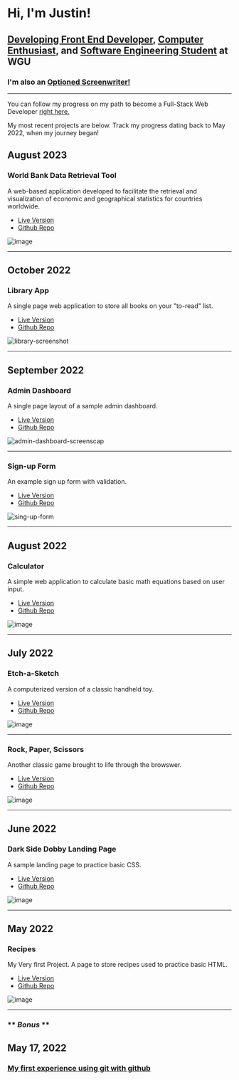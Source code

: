 # Hi, I'm Justin!

## [Developing Front End Developer](https://github.com/jzaager), [Computer Enthusiast](https://medium.com/@jzaager), and [Software Engineering Student](https://www.wgu.edu/online-it-degrees/software-engineering-bachelors-program.html) at WGU

### I'm also an <a href="https://www.hollywoodreporter.com/movies/movie-news/students-comedy-script-optioned-by-744947/">Optioned Screenwriter!</a>
<hr/>

You can follow my progress on my path to become a Full-Stack Web Developer <a href="https://github.com/jzaager/jzaager">right here.</a>

My most recent projects are below. Track my progress dating back to May 2022, when my journey began!

## August 2023

### World Bank Data Retrieval Tool

A web-based application developed to facilitate the retrieval and visualization of economic and geographical statistics for countries worldwide.

- [Live Version](https://jzaager.github.io/world-map/docs/)
- [Github Repo](https://github.com/jzaager/world-map/tree/main)

![image](https://github.com/jzaager/jzaager/assets/94499968/a606e932-2ff1-459a-a430-1b8d7d067c1b)

<hr/>

## October 2022

### Library App

A single page web application to store all books on your "to-read" list.

- [Live Version](https://jzaager.github.io/library/)
- [Github Repo](https://github.com/jzaager/library)

![library-screenshot](https://user-images.githubusercontent.com/94499968/195086123-5582c043-348f-4831-b363-c62880cd20b0.png)

<hr/>

## September 2022

### Admin Dashboard

A single page layout of a sample admin dashboard.

- [Live Version](https://jzaager.github.io/admin-dashboard/)
- [Github Repo](https://github.com/jzaager/admin-dashboard)

![admin-dashboard-screenscap](https://user-images.githubusercontent.com/94499968/195087933-0815549b-c3e7-4f6c-91c4-1e9ee1f4aa1b.png)

<hr/>

### Sign-up Form

An example sign up form with validation.

- [Live Version](https://jzaager.github.io/sign-up-form/)
- [Github Repo](https://github.com/jzaager/sign-up-form) 

![sing-up-form](https://user-images.githubusercontent.com/94499968/195156305-fe587fe4-bd8e-4678-ba97-d8d58fe47689.png)

<hr/>

## August 2022

### Calculator

A simple web application to calculate basic math equations based on user input.

- [Live Version](https://jzaager.github.io/Calculator/)
- [Github Repo](https://github.com/jzaager/Calculator)

![image](https://user-images.githubusercontent.com/94499968/195336576-d5a9cc6b-75ed-42c5-ace0-1b455dccf84b.png)

<hr/>

## July 2022

### Etch-a-Sketch

A computerized version of a classic handheld toy.

- [Live Version](https://jzaager.github.io/etch-a-sketch/)
- [Github Repo](https://github.com/jzaager/etch-a-sketch)

![image](https://user-images.githubusercontent.com/94499968/195337951-ec9de8cf-9432-421d-a90f-3fdc422701a4.png)

<hr/>

### Rock, Paper, Scissors

Another classic game brought to life through the browswer.

- [Live Version](https://jzaager.github.io/rock-paper-scissors/)
- [Github Repo](https://github.com/jzaager/rock-paper-scissors)

![image](https://user-images.githubusercontent.com/94499968/195338435-9667b6ac-7280-4025-adc2-beb7c1dda569.png)

<hr/>

## June 2022

### Dark Side Dobby Landing Page

A sample landing page to practice basic CSS.

- [Live Version](https://jzaager.github.io/DSD-Landing-Page/)
- [Github Repo](https://github.com/jzaager/DSD-Landing-Page)

![image](https://user-images.githubusercontent.com/94499968/195340242-cf8340d3-b2c7-4667-8fff-95bc9bd3110f.png)

<hr/>

## May 2022

### Recipes

My Very first Project. A page to store recipes used to practice basic HTML.

- [Live Version](https://jzaager.github.io/odin-recipes/)
- [Github Repo](https://github.com/jzaager/odin-recipes)

![image](https://user-images.githubusercontent.com/94499968/195341194-a3676141-dfc8-4e76-94d2-9f8c04be3645.png)

<hr/>


###  ** *Bonus* ** 
## May 17, 2022

### [My first experience using git with github](https://github.com/jzaager/git_test)


